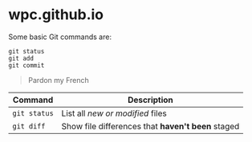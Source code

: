 # wpc.github.io

Some basic Git commands are:
```
git status
git add
git commit
```
> Pardon my French

| Command | Description |
| --- | --- |
| `git status` | List all *new or modified* files |
| `git diff` | Show file differences that **haven't been** staged |
